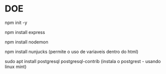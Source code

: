 # DOE

npm init -y

npm install express

npm install nodemon

npm install nunjucks (permite o uso de variaveis dentro do html)

sudo apt install postgresql postgresql-contrib (instala o postgrest - usando linux mint)

